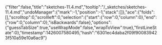 {"filter":false,"title":"sketches-11.4.md","tooltip":"/_sketches/sketches-11.4.md","undoManager":{"mark":-1,"position":-1,"stack":[]},"ace":{"folds":[],"scrolltop":0,"scrollleft":0,"selection":{"start":{"row":0,"column":0},"end":{"row":0,"column":0},"isBackwards":false},"options":{"guessTabSize":true,"useWrapMode":false,"wrapToView":true},"firstLineState":0},"timestamp":1426007580495,"hash":"6301ec4daba2f09f900839423f510a59e10a6ac9"}